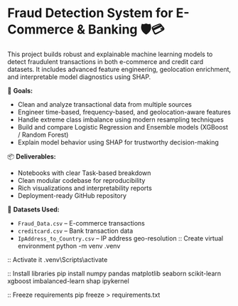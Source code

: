 # Fraud Detection System for E-Commerce & Banking 🛡️💳

This project builds robust and explainable machine learning models to detect fraudulent transactions in both e-commerce and credit card datasets. It includes advanced feature engineering, geolocation enrichment, and interpretable model diagnostics using SHAP.

🚀 **Goals:**
- Clean and analyze transactional data from multiple sources
- Engineer time-based, frequency-based, and geolocation-aware features
- Handle extreme class imbalance using modern resampling techniques
- Build and compare Logistic Regression and Ensemble models (XGBoost / Random Forest)
- Explain model behavior using SHAP for trustworthy decision-making

📦 **Deliverables:**
- Notebooks with clear Task-based breakdown
- Clean modular codebase for reproducibility
- Rich visualizations and interpretability reports
- Deployment-ready GitHub repository

📁 **Datasets Used:**
- `Fraud_Data.csv` – E-commerce transactions
- `creditcard.csv` – Bank transaction data
- `IpAddress_to_Country.csv` – IP address geo-resolution
:: Create virtual environment
python -m venv .venv

:: Activate it
.venv\Scripts\activate

:: Install libraries
pip install numpy pandas matplotlib seaborn scikit-learn xgboost imbalanced-learn shap ipykernel

:: Freeze requirements
pip freeze > requirements.txt
